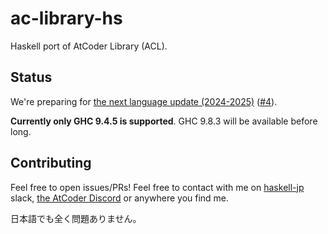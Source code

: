 # ac-library-hs

Haskell port of AtCoder Library (ACL).

## Status

We're preparing for [the next language update (2024-2025)](https://atcoder.jp/posts/1342?lang=ja) ([#4](https://github.com/toyboot4e/ac-library-hs/issues/4)).

**Currently only GHC 9.4.5 is supported**. GHC 9.8.3 will be available before long.

## Contributing

Feel free to open issues/PRs! Feel free to contact with me on [haskell-jp](https://haskell.jp/) slack, [the AtCoder Discord](https://atcoder.jp/posts/1342?lang=ja) or anywhere you find me.

日本語でも全く問題ありません。

